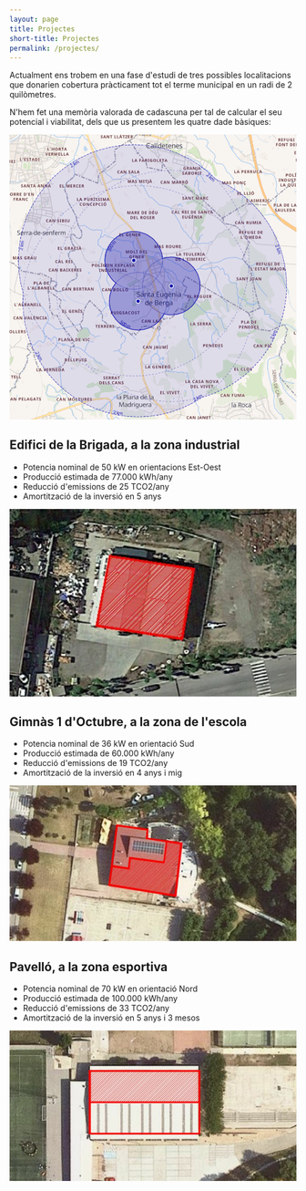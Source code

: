 ```yaml
---
layout: page
title: Projectes
short-title: Projectes
permalink: /projectes/
---
```


Actualment ens trobem en una fase d'estudi de tres possibles localitacions
que donarien cobertura pràcticament tot el terme municipal en un radi de 2 quilòmetres.

N'hem fet una memòria valorada de cadascuna per tal de calcular el seu
potencial i viabilitat, dels que us presentem les quatre dade bàsiques:

![Mapa dels projectes valorats](img/mapaProjectes.png)

## Edifici de la Brigada, a la zona industrial

* Potencia nominal de 50 kW en orientacions Est-Oest
* Producció estimada de 77.000 kWh/any
* Reducció d'emissions de 25 TCO2/any
* Amortització de la inversió en 5 anys

![Detall coberta edifici brigada](img/cobertaBrigada.png)

## Gimnàs 1 d'Octubre, a la zona de l'escola

* Potencia nominal de 36 kW en orientació Sud
* Producció estimada de 60.000 kWh/any
* Reducció d'emissions de 19 TCO2/any
* Amortització de la inversió en 4 anys i mig

![Detall coberta gimnàs](img/cobetaGimnas.png)


## Pavelló, a la zona esportiva

* Potencia nominal de 70 kW en orientació Nord
* Producció estimada de 100.000 kWh/any
* Reducció d'emissions de 33 TCO2/any
* Amortització de la inversió en 5 anys i 3 mesos

![Detall coberta pavello](img/cobertaPavello.png)
